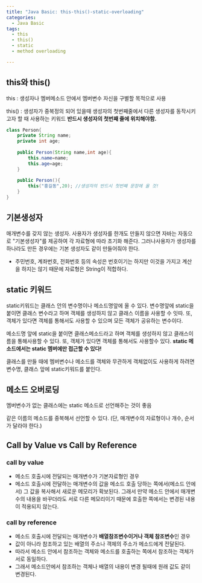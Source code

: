 ```yaml
---
title: "Java Basic: this-this()-static-overloading"
categories:
  - Java Basic
tags:
  - this
  - this()
  - static
  - method overloading

---
```

## this와 this()

this : 생성자나 멤버메소드 안에서 멤버변수 자신을 구별할 목적으로 사용

this() : 생성자가 중복정의 되어 있을때 생성자의 첫번째줄에서 
다른 생성자를 동작시키고자 할 때 사용하는 키워드
**반드시 생성자의 첫번째 줄에 위치해야함.**
```java
class Person{
	private String name;
	private int age;
	
	public Person(String name,int age){
		this.name=name;
		this.age=age;
	}
	
	public Person(){
		this("홍길동",20);	//생성자의 반드시 첫번째 문장에 올 것!
	}
}
```
## 기본생성자

매개변수를 갖지 않는 생성자.
사용자가 생성자를 한개도 만들지 않으면 자바는 자동으로 "기본생성자"를 제공하여
각 자료형에 따라 초기화 해준다.
그러나사용자가  생성자를 하나라도 만든 경우에는 기본 생성자도 같이 만들어줘야 한다.

* 주민번호, 계좌번호, 전화번호 등의 속성은
번호이기는 하지만 이것을 가지고 계산을 하지는 않기 때문에
자료형은 String이 적합하다.

## static 키워드
static키워드는 
클래스 안의 변수명이나 메소드명앞에 올 수 있다.
변수명앞에 static을 붙이면 클래스 변수라고 하며
객체를 생성하지 않고 클래스 이름을 사용할 수 잇따.
또, 객체가 있다면 객체를 통해서도 사용할 수 있으며 모든 객체가 공유하는 변수이다.

메소드명 앞에 static을 붙이면 클래스메소드라고 하며
객체를 생성하지 않고 클래스이름을 통해사용할 수 있다.
또, 객체가 있다면 객체를 통해서도 사용할수 있다.
**static 메소드에서는 static 멤버에만 접근할 수 있다!**

클래스를 만들 때에 멤버변수나 메소드를 객체와 무관하게 객체없이도 사용하게 하려면
변수명, 클래스 앞에 static키워드를 붙인다.

## 메소드 오버로딩

멤버변수가 없는 클래스에는
static 메소드로 선언해주는 것이 좋음

같은 이름의 메소드를 중복해서 선언할 수 있다.
(단, 매개변수의 자료형이나 개수, 순서가 달라야 한다.)

## Call by Value vs Call by Reference

### call by value
- 메소드 호출시에 전달되는 매개변수가 기본자료형인 경우
- 메소드 호출시에 전달하는 매개변수의 값을 메소드 호출 당하는 쪽에서(메소드 안에서)
  그 값을 복사해서 새로운 메모리가 확보된다.
  그래서 만약 메소드 안에서 매개변수의 내용을 바꾸더라도
  서로 다른 메모리이기 때문에 호출한 쪽에서는 변경된 내용이 적용되지 않는다.

### call by reference
- 메소드 호출시에 전달되는 매개변수가 **배열참조변수이거나 객체 참조변수**인 경우
- 값이 아니라 참조하고 있는 배열의 주소나 객체의 주소가 메소드에게 전달된다.
- 따라서 메소드 안에서 참조하는 객체와 메소드를 호출하는 쪽에서 참조하는 객체가 서로 동일하다.
- 그래서 메소드안에서 참조하는 객체나 배열의 내용이 변경 될때에 원래 값도 같이 변경된다.